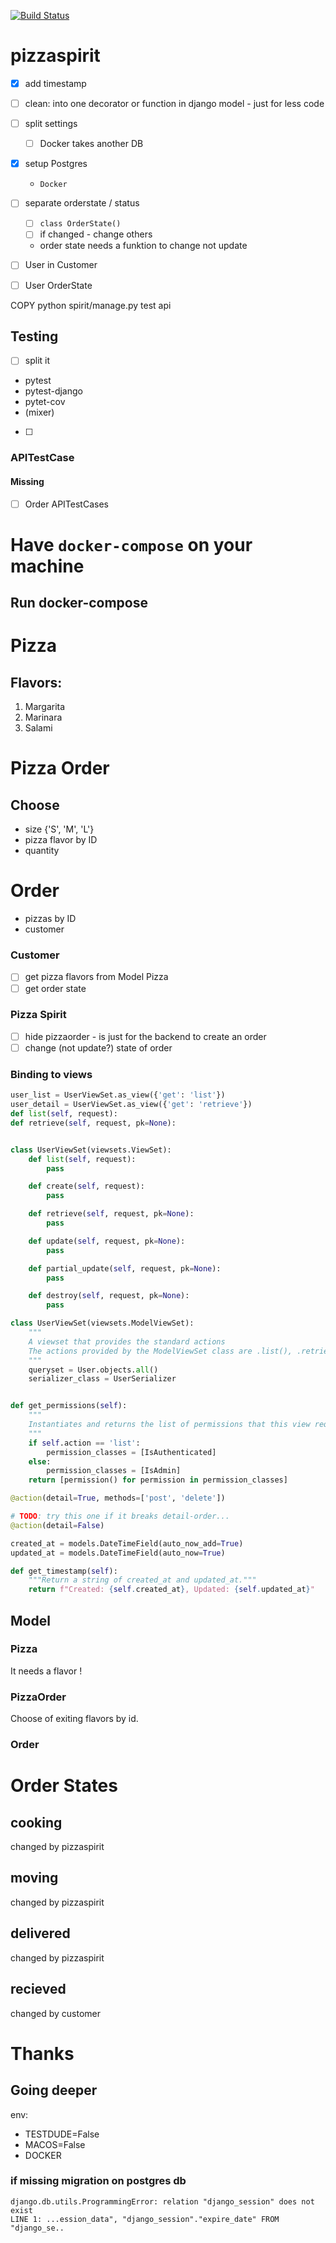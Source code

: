 [![Build Status](https://travis-ci.com/mow09/pizzaspirit.svg?=main)](https://travis-ci.com/mow09/pizzaspirit)
# pizzaspirit
- [x] add timestamp
- [ ] clean:  into one decorator or function in django model - just for less code
- [ ] split settings
    - [ ] Docker takes another DB

- [x] setup Postgres
    - `Docker`


- [ ] separate orderstate / status
    - [ ] ```class OrderState()```
    - [ ] if changed - change others
    - order state needs a funktion to change not update

- [ ] User in Customer
- [ ] User OrderState

COPY python spirit/manage.py test api


## Testing
- [ ] split it
- pytest
- pytest-django
- pytet-cov
- (mixer)
- [ ]
### APITestCase
#### Missing
- [ ] Order APITestCases

# Have `docker-compose` on your machine
## Run docker-compose
# Pizza
## Flavors:
1. Margarita
2. Marinara
3. Salami

# Pizza Order
## Choose
- size {'S', 'M', 'L'}
- pizza flavor by ID
- quantity
# Order
- pizzas by ID
- customer

### Customer
- [ ] get pizza flavors from Model Pizza
- [ ] get order state

### Pizza Spirit
- [ ] hide pizzaorder - is just for the backend to create an order
- [ ] change (not update?) state of order

### Binding to views
```python
user_list = UserViewSet.as_view({'get': 'list'})
user_detail = UserViewSet.as_view({'get': 'retrieve'})
def list(self, request):
def retrieve(self, request, pk=None):


class UserViewSet(viewsets.ViewSet):
    def list(self, request):
        pass

    def create(self, request):
        pass

    def retrieve(self, request, pk=None):
        pass

    def update(self, request, pk=None):
        pass

    def partial_update(self, request, pk=None):
        pass

    def destroy(self, request, pk=None):
        pass

class UserViewSet(viewsets.ModelViewSet):
    """
    A viewset that provides the standard actions
    The actions provided by the ModelViewSet class are .list(), .retrieve(), .create(), .update(), .partial_update(), and .destroy().
    """
    queryset = User.objects.all()
    serializer_class = UserSerializer


def get_permissions(self):
    """
    Instantiates and returns the list of permissions that this view requires.
    """
    if self.action == 'list':
        permission_classes = [IsAuthenticated]
    else:
        permission_classes = [IsAdmin]
    return [permission() for permission in permission_classes]

@action(detail=True, methods=['post', 'delete'])

# TODO: try this one if it breaks detail-order...
@action(detail=False)
```
```python
created_at = models.DateTimeField(auto_now_add=True)
updated_at = models.DateTimeField(auto_now=True)

def get_timestamp(self):
    """Return a string of created_at and updated_at."""
    return f"Created: {self.created_at}, Updated: {self.updated_at}"
```
## Model
### Pizza
It needs a flavor !
### PizzaOrder
Choose of exiting flavors by id.
### Order

# Order States
## cooking
changed by pizzaspirit
## moving
changed by pizzaspirit
## delivered
changed by pizzaspirit
## recieved
changed by customer


# Thanks

## Going deeper
env:
- TESTDUDE=False
- MACOS=False
- DOCKER


### if missing migration on postgres db
```
django.db.utils.ProgrammingError: relation "django_session" does not exist
LINE 1: ...ession_data", "django_session"."expire_date" FROM "django_se..
```
